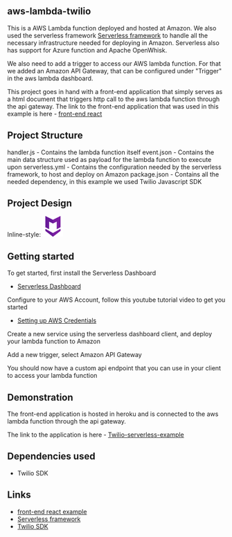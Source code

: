 ## aws-lambda-twilio

This is a AWS Lambda function deployed and hosted at Amazon. We also used the serverless framework [Serverless framework](https://serverless.com/) to handle all the necessary infrastructure needed for deploying in Amazon. Serverless also has support for Azure function and Apache OpenWhisk.

We also need to add a trigger to access our AWS lambda function. For that we added an Amazon API Gateway, that can be configured under "Trigger" in the aws lambda dashboard.

This project goes in hand with a front-end application that simply serves as a html document that triggers http call to the aws lambda function through the api gateway. The link to the front-end application that was used in this example is here - [front-end react](https://github.com/mrshawn191/serverless-twilio-example)

## Project Structure

handler.js - Contains the lambda function itself
event.json - Contains the main data structure used as payload for the lambda function to execute upon
serverless.yml - Contains the configuration needed by the serverless framework, to host and deploy on Amazon
package.json - Contains all the needed dependency, in this example we used Twilio Javascript SDK

## Project Design

Inline-style:
![alt text](https://github.com/adam-p/markdown-here/raw/master/src/common/images/icon48.png "Logo Title Text 1")

## Getting started

To get started, first install the Serverless Dashboard

- [Serverless Dashboard](https://github.com/serverless/dashboard)


Configure to your AWS Account, follow this youtube tutorial video to get you started

- [Setting up AWS Credentials](https://www.youtube.com/watch?v=HSd9uYj2LJA)


Create a new service using the serverless dashboard client, and deploy your lambda function to Amazon

Add a new trigger, select Amazon API Gateway

You should now have a custom api endpoint that you can use in your client to access your lambda function

## Demonstration

The front-end application is hosted in heroku and is connected to the aws lambda function through the api gateway.

The link to the application is here - [Twilio-serverless-example](https://github.com/mrshawn191/serverless-twilio-example)

## Dependencies used

- Twilio SDK

## Links

- [front-end react example](https://github.com/mrshawn191/serverless-twilio-example)
- [Serverless framework](https://github.com/mzabriskie/axios)
- [Twilio SDK](https://github.com/mzabriskie/axios)
